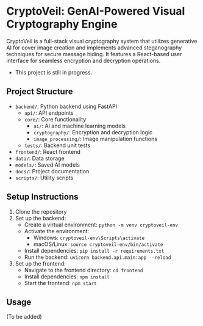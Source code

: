 # CryptoVeil: GenAI-Powered Visual Cryptography Engine

CryptoVeil is a full-stack visual cryptography system that utilizes generative AI for cover image creation and implements advanced steganography techniques for secure message hiding. It features a React-based user interface for seamless encryption and decryption operations.

- This project is still in progress.

## Project Structure

- `backend/`: Python backend using FastAPI
  - `api/`: API endpoints
  - `core/`: Core functionality
    - `ai/`: AI and machine learning models
    - `cryptography/`: Encryption and decryption logic
    - `image_processing/`: Image manipulation functions
  - `tests/`: Backend unit tests
- `frontend/`: React frontend
- `data/`: Data storage
- `models/`: Saved AI models
- `docs/`: Project documentation
- `scripts/`: Utility scripts

## Setup Instructions

1. Clone the repository
2. Set up the backend:
   - Create a virtual environment: `python -m venv cryptoveil-env`
   - Activate the environment:
     - Windows: `cryptoveil-env\Scripts\activate`
     - macOS/Linux: `source cryptoveil-env/bin/activate`
   - Install dependencies: `pip install -r requirements.txt`
   - Run the backend: `uvicorn backend.api.main:app --reload`
3. Set up the frontend:
   - Navigate to the frontend directory: `cd frontend`
   - Install dependencies: `npm install`
   - Start the frontend: `npm start`

## Usage

(To be added)




